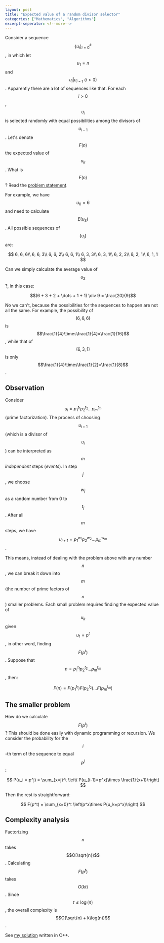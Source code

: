```yaml
---
layout: post
title: "Expected value of a random divisor selector"
categories: ["Mathematics", "Algorithms"]
excerpt-seperator: <!--more-->
---
```


Consider a sequence $$\{u_i\}_{i=0}^k$$, in which let $$u_1 = n$$ and $$u_i \vert u_{i-1}\ (i > 0)$$. Apparently there are a lot of sequences like that. For each $$i > 0$$, $$u_i$$ is selected randomly with equal possibilities among the divisors of $$u_{i-1}$$. Let's denote $$F(n)$$ the expected value of $$u_k$$. What is $$F(n)$$? Read the [problem statement](https://codeforces.com/contest/1097/problem/D).

For example, we have $$u_0 = 6$$ and need to calculate $$E(u_3)$$. All possible sequences of $$\{u_i\}$$ are:

$$
6, 6, 6\\
6, 6, 3\\
6, 6, 2\\
6, 6, 1\\
6, 3, 3\\
6, 3, 1\\
6, 2, 2\\
6, 2, 1\\
6, 1, 1
$$

Can we simply calculate the average value of $$u_2$$?, in this case:

$$(6 + 3 + 2 + \dots + 1 + 1) \div 9 = \frac{20}{9}$$

No we can't, because the possibilities for the sequences to happen are not all the same. For example, the possibility of $$(6, 6, 6)$$ is $$\frac{1}{4}\times\frac{1}{4}=\frac{1}{16}$$, while that of $$(6, 3, 1)$$ is only $$\frac{1}{4}\times\frac{1}{2}=\frac{1}{8}$$.

<!--more-->

## Observation

Consider $$u_i = p_1^{t_1}p_2^{t_2}\dots p_m^{t_m}$$ (prime factorization). The process of choosing $$u_{i+1}$$ (which is a divisor of $$u_i$$) can be interpreted as $$m$$ _independent_ steps (_events_). In step $$j$$, we choose $$w_j$$ as a random number from 0 to $$t_j$$. After all $$m$$ steps, we have $$u_{i+1} = p_1^{w_1}p_2^{w_2}\dots p_m^{w_m}$$.

This means, instead of dealing with the problem above with any number $$n$$, we can break it down into $$m$$ (the number of prime factors of $$n$$) smaller problems. Each small problem requires finding the expected value of $$u_k$$ given $$u_1 = p^t$$, in other word, finding $$F(p^t)$$. Suppose that $$n = p_1^{t_1}p_2^{t_2}\dots p_m^{t_m}$$, then:

$$F(n) = F(p_1^{t_1})F(p_2^{t_2})\dots F(p_m^{t_m})$$

## The smaller problem

How do we calculate $$F(p^t)$$? This should be done easily with dynamic programming or recursion. We consider the probability for the $$i$$-th term of the sequence to equal $$p^j$$:

$$
P(u_i = p^j) = \sum_{x=j}^t \left( P(u_{i-1}=p^x)\times \frac{1}{x+1}\right)
$$

Then the rest is straightforward:

$$
F(p^t) = \sum_{x=0}^t \left(p^x\times P(u_k=p^x)\right)
$$

## Complexity analysis

Factorizing $$n$$ takes $$O(\sqrt{n})$$. Calculating $$F(p^t)$$ takes $$O(kt)$$. Since $$t \leq \log(n)$$, the overall complexity is $$O(\sqrt{n} + k\log(n))$$.

See [my solution](https://codeforces.com/contest/1097/submission/48079143) written in C++.

